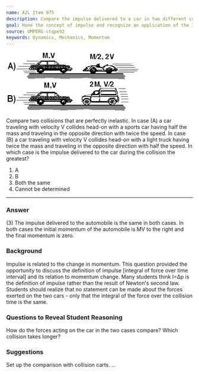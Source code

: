 ```yaml
---
name: A2L Item 075
description: Compare the impulse delivered to a car in two different collision situations.
goal: Hone the concept of impulse and recognize an application of the 3rd law.
source: UMPERG-ctqpe92
keywords: Dynamics, Mechanics, Momentum
---
```


![Item075_fig1.gif](../images/Item075_fig1.gif)

Compare two collisions that are perfectly inelastic.  In case (A) a car
traveling with velocity V collides head-on with a sports car having half
the mass and traveling in the opposite direction with twice the speed.
In case (B) a car traveling with velocity V collides head-on with a
light truck having twice the mass and traveling in the opposite
direction with half the speed.  In which case is the impulse delivered
to the car during the collision the greatest?

1. A 
2. B 
3. Both the same 
4. Cannot be determined


<hr/>

### Answer

(3) The impulse delivered to the automobile is the same in both cases.
In both cases the initial momentum of the automobile is MV to the right
and the final momentum is zero.

### Background

Impulse is related to the change in momentum. This question provided the
opportunity to discuss the definition of impulse [integral of force over
time interval] and its relation to momentum change. Many students think
I=Δp is the definition of impulse rather than the result of Newton's
second law. Students should realize that no statement can be made about
the forces exerted on the two cars - only that the integral of the force
over the collision time is the same.

### Questions to Reveal Student Reasoning

How do the forces acting on the car in the two cases compare? Which
collision takes longer?

### Suggestions

Set up the comparison with collision carts. 
...
